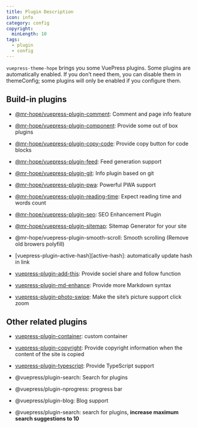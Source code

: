 ```yaml
---
title: Plugin Description
icon: info
category: config
copyright:
  minLength: 10
tags:
  - plugin
  - config
---
```


`vuepress-theme-hope` brings you some VuePress plugins. Some plugins are automatically enabled. If you don’t need them, you can disable them in themeConfig; some plugins will only be enabled if you configure them.

<!-- more -->

## Build-in plugins

- [@mr-hope/vuepress-plugin-comment][comment]: Comment and page info feature

- [@mr-hope/vuepress-plugin-component][component]: Provide some out of box plugins

- [@mr-hope/vuepress-plugin-copy-code][copy-code]: Provide copy button for code blocks

- [@mr-hope/vuepress-plugin-feed][feed]: Feed generation support

- [@mr-hope/vuepress-plugin-git][git]: Info plugin based on git

- [@mr-hope/vuepress-plugin-pwa][pwa]: Powerful PWA support

- [@mr-hope/vuepress-plugin-reading-time][reading-time]: Expect reading time and words count

- [@mr-hope/vuepress-plugin-seo][seo]: SEO Enhancement Plugin

- [@mr-hope/vuepress-plugin-sitemap][sitemap]: Sitemap Generator for your site

- @mr-hope/vuepress-plugin-smooth-scroll: Smooth scrolling (Remove old browers polyfill)

- [vuepress-plugin-active-hash][active-hash]: automatically update hash in link

- [vuepress-plugin-add-this][add-this]: Provide sociel share and follow function

- [vuepress-plugin-md-enhance][md-enhance]: Provide more Markdown syntax

- [vuepress-plugin-photo-swipe][photo-swipe]: Make the site’s picture support click zoom

## Other related plugins

- [vuepress-plugin-container](container.md): custom container

- [vuepress-plugin-copyright](copyright.md): Provide copyright information when the content of the site is copied

- [vuepress-plugin-typescript](../../guide/feature/typescript.md): Provide TypeScript support

- @vuepress/plugin-search: Search for plugins

- @vuepress/plugin-nprogress: progress bar

- @vuepress/plugin-blog: Blog support

- @vuepress/plugin-search: search for plugins, **increase maximum search suggestions to 10**

[add-this]: https://vuepress-theme-hope.github.io/add-this/
[comment]: https://vuepress-theme-hope.github.io/comment/
[component]: https://github.com/vuepress-theme-hope/vuepress-theme-hope/blob/v1/packages/components/readme.md#usage
[copy-code]: https://vuepress-theme-hope.github.io/copy-code/
[feed]: https://vuepress-theme-hope.github.io/feed/
[git]: https://vuepress-theme-hope.github.io/git/
[md-enhance]: https://vuepress-theme-hope.github.io/md-enhance/
[photo-swipe]: https://vuepress-theme-hope.github.io/photo-swipe/
[pwa]: https://vuepress-theme-hope.github.io/pwa/
[reading-time]: https://vuepress-theme-hope.github.io/reading-time/
[seo]: https://vuepress-theme-hope.github.io/seo/
[sitemap]: https://vuepress-theme-hope.github.io/sitemap/
